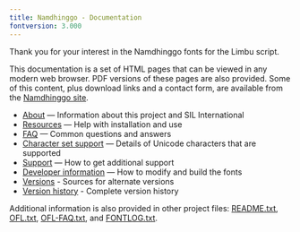 ```yaml
---
title: Namdhinggo - Documentation
fontversion: 3.000
---
```


Thank you for your interest in the Namdhinggo fonts for the Limbu script.

This documentation is a set of HTML pages that can be viewed in any modern web browser. PDF versions of these pages are also provided. Some of this content, plus download links and a contact form, are available from the [Namdhinggo site](https://software.sil.org/namdhinggo/).

- [About](about.md) — Information about this project and SIL International
- [Resources](resources.md) — Help with installation and use
- [FAQ](faq.md) — Common questions and answers
- [Character set support](charset.md) — Details of Unicode characters that are supported
- [Support](support.md) — How to get additional support
- [Developer information](developer.md) — How to modify and build the fonts
- [Versions](versions.md) - Sources for alternate versions
- [Version history](history.md) - Complete version history

Additional information is also provided in other project files: [README.txt](../README.txt), [OFL.txt](../OFL.txt), [OFL-FAQ.txt](../OFL-FAQ.txt), and [FONTLOG.txt](../FONTLOG.txt).
